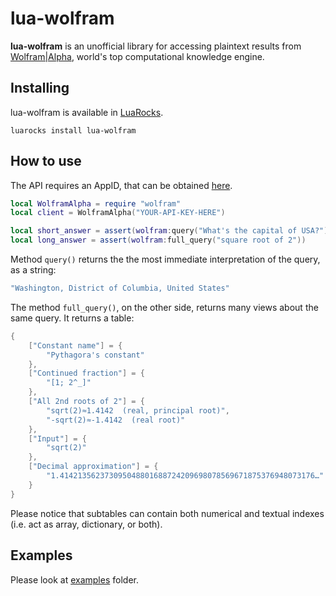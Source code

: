 # lua-wolfram

**lua-wolfram** is an unofficial library for accessing plaintext results from [Wolfram|Alpha](https://www.wolframalpha.com), world's top computational knowledge engine.

## Installing

lua-wolfram is available in [LuaRocks](https://www.luarocks.org).

```
luarocks install lua-wolfram
```

## How to use

The API requires an AppID, that can be obtained [here](https://products.wolframalpha.com/api/).

```lua
local WolframAlpha = require "wolfram"
local client = WolframAlpha("YOUR-API-KEY-HERE")

local short_answer = assert(wolfram:query("What's the capital of USA?"))
local long_answer = assert(wolfram:full_query("square root of 2"))
```

Method `query()` returns the the most immediate interpretation of the query, as a string:

```lua
"Washington, District of Columbia, United States"
```

The method `full_query()`, on the other side, returns many views about the same query. It returns a table:

```lua
{
    ["Constant name"] = {
        "Pythagora's constant"
    },
    ["Continued fraction"] = {
        "[1; 2^_]"
    },
    ["All 2nd roots of 2"] = {
        "sqrt(2)≈1.4142  (real, principal root)",
        "-sqrt(2)≈-1.4142  (real root)"
    },
    ["Input"] = {
        "sqrt(2)"
    },
    ["Decimal approximation"] = {
        "1.414213562373095048801688724209698078569671875376948073176…"
    }
}
```

Please notice that subtables can contain both numerical and textual indexes (i.e. act as array, dictionary, or both).

## Examples

Please look at [examples](/examples) folder.